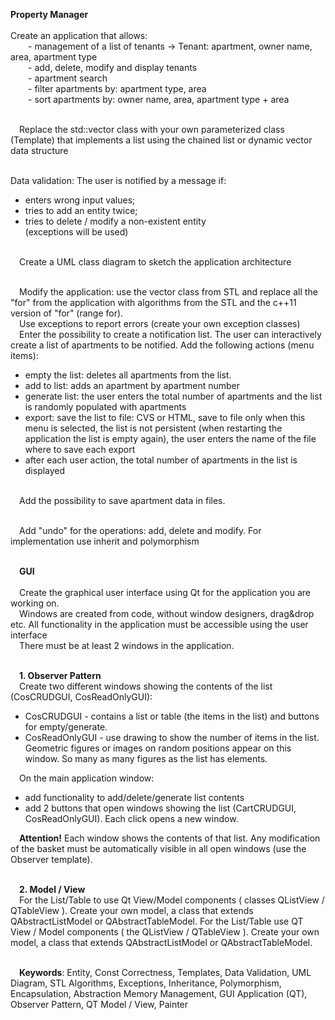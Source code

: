 <strong>Property Manager</strong><br><br>
Create an application that allows:<br>
&emsp;&emsp;- management of a list of tenants -> Tenant: apartment, owner name, area, apartment type <br>
&emsp;&emsp;- add, delete, modify and display tenants <br>
&emsp;&emsp;- apartment search <br>
&emsp;&emsp;- filter apartments by: apartment type, area <br>
&emsp;&emsp;- sort apartments by: owner name, area, apartment type + area <br><br>

&emsp;Replace the std::vector class with your own parameterized class (Template) that implements a list using the chained list or dynamic vector data structure <br><br>

Data validation: The user is notified by a message if: <br>
* enters wrong input values;
* tries to add an entity twice;
* tries to delete / modify a non-existent entity <br> (exceptions will be used) <br><br>

&emsp;Create a UML class diagram to sketch the application architecture <br><br>

&emsp;Modify the application: use the vector class from STL and replace all the "for" from the application with algorithms from the STL and the c++11 version of "for" (range for). <br>
&emsp;Use exceptions to report errors (create your own exception classes) <br>
&emsp;Enter the possibility to create a notification list. The user can interactively create a list of apartments to be notified. Add the following actions (menu items): <br>
* empty the list: deletes all apartments from the list.
* add to list: adds an apartment by apartment number
* generate list: the user enters the total number of apartments and the list is randomly populated with apartments
* export: save the list to file: CVS or HTML, save to file only when this menu is selected, the list is not persistent (when restarting the application the list is empty again), the user enters the name of the file where to save each export
* after each user action, the total number of apartments in the list is displayed <br><br>

&emsp;Add the possibility to save apartment data in files. <br><br>

&emsp;Add "undo" for the operations: add, delete and modify. For implementation use inherit and polymorphism <br><br>

&emsp;**GUI** <br><br>
&emsp;Create the graphical user interface using Qt for the application you are working on. <br>
&emsp;Windows are created from code, without window designers, drag&drop etc. All functionality in the application must be accessible using the user interface <br>
&emsp;There must be at least 2 windows in the application. <br> <br>

&emsp;**1. Observer Pattern** <br>
&emsp;Create two different windows showing the contents of the list (CosCRUDGUI, CosReadOnlyGUI): <br>
* CosCRUDGUI - contains a list or table (the items in the list) and buttons for empty/generate.
* CosReadOnlyGUI - use drawing to show the number of items in the list. Geometric figures or images on random positions appear on this window. So many as many figures as the list has elements. <br>

&emsp;On the main application window: <br>
* add functionality to add/delete/generate list contents
* add 2 buttons that open windows showing the list (CartCRUDGUI, CosReadOnlyGUI). Each click opens a new window. <br>

&emsp;**Attention!** Each window shows the contents of that list. Any modification of the basket must be automatically visible in all open windows (use the Observer template). <br><br>

&emsp;**2. Model / View** <br>
&emsp;For the List/Table to use Qt View/Model components ( classes QListView / QTableView ). Create your own model, a class that extends QAbstractListModel or QAbstractTableModel. For the List/Table use QT View / Model components ( the QListView / QTableView ). Create your own model, a class that extends QAbstractListModel or QAbstractTableModel. <br><br>

&emsp;**Keywords**: Entity, Const Correctness, Templates, Data Validation, UML Diagram, STL Algorithms, Exceptions, Inheritance, Polymorphism, Encapsulation, Abstraction
Memory Management, GUI Application (QT), Observer Pattern, QT Model / View, Painter

